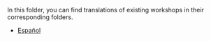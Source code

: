 In this folder, you can find translations of existing workshops in their corresponding folders.

- [Español](./es/)
